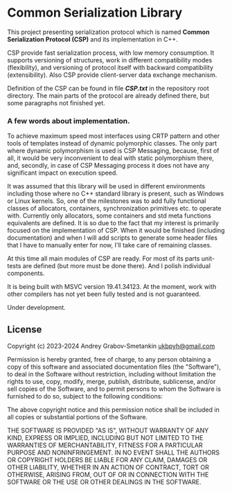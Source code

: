 # Common Serialization Library

This project presenting serialization protocol which is named **Common Serialization Protocol (CSP)**
and its implementation in C++.

CSP provide fast serialization process, with low memory consumption.
It supports versioning of structures, work in different compatibility modes (flexibility),
and versioning of protocol itself with backward compatibility (extensibility).
Also CSP provide client-server data exchange mechanism.

Definition of the CSP can be found in file ***CSP.txt*** in the repository root directory.
The main parts of the protocol are already defined there, but some paragraphs not finished yet.

### A few words about implementation.

To achieve maximum speed most interfaces using CRTP pattern and other tools of templates 
instead of dynamic polymorphic classes. The only part where dynamic polymorphism is used is CSP Messaging, 
because, first of all, it would be very inconvenient to deal with static polymorphism there,
and, secondly, in case of CSP Messaging process it does not have any significant impact on execution speed.

It was assumed that this library will be used in different environments including
those where no C++ standard library is present, such as Windows or Linux kernels.
So, one of the milestones was to add fully functional classes of allocators, 
containers, synchronization primitives etc. to operate with.
Currently only allocators, some containers and std meta functions equivalents are defined.
It is so due to the fact that my interest is primarily focused on the implementation of CSP.
When it would be finished (including documentation) and when I will add scripts to generate 
some header files that I have to manually enter for now, I'll take care of remaining classes.

At this time all main modules of CSP are ready. For most of its parts unit-tests are defined
(but more must be done there). And I polish individual components.

It is being built with MSVC version 19.41.34123.
At the moment, work with other compilers has not yet been fully tested and is not guaranteed.

Under development.

## License

Copyright (c) 2023-2024 Andrey Grabov-Smetankin <ukbpyh@gmail.com>

Permission is hereby granted, free of charge, to any person
obtaining a copy of this software and associated documentation
files (the "Software"), to deal in the Software without
restriction, including without limitation the rights to use,
copy, modify, merge, publish, distribute, sublicense, and/or sell
copies of the Software, and to permit persons to whom the
Software is furnished to do so, subject to the following
conditions:

The above copyright notice and this permission notice shall be
included in all copies or substantial portions of the Software.

THE SOFTWARE IS PROVIDED "AS IS", WITHOUT WARRANTY OF ANY KIND,
EXPRESS OR IMPLIED, INCLUDING BUT NOT LIMITED TO THE WARRANTIES
OF MERCHANTABILITY, FITNESS FOR A PARTICULAR PURPOSE AND
NONINFRINGEMENT. IN NO EVENT SHALL THE AUTHORS OR COPYRIGHT
HOLDERS BE LIABLE FOR ANY CLAIM, DAMAGES OR OTHER LIABILITY,
WHETHER IN AN ACTION OF CONTRACT, TORT OR OTHERWISE, ARISING
FROM, OUT OF OR IN CONNECTION WITH THE SOFTWARE OR THE USE OR
OTHER DEALINGS IN THE SOFTWARE.
